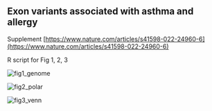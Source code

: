 ## Exon variants associated with asthma and allergy
Supplement [https://www.nature.com/articles/s41598-022-24960-6](https://www.nature.com/articles/s41598-022-24960-6)

R script for Fig 1, 2, 3


![fig1_genome](https://user-images.githubusercontent.com/2796454/152944603-4d028026-7eed-4b04-a016-230447095789.png)

![fig2_polar](https://user-images.githubusercontent.com/2796454/152944625-a6f61775-c929-4c8c-a607-3d5aca841bac.png)

![fig3_venn](https://user-images.githubusercontent.com/2796454/152944644-b5233578-2f98-4c2a-85ea-2f7c7956db33.png)
